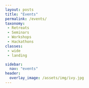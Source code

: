```yaml
---
layout: posts
title: "Events"
permalink: /events/
taxonomy: 
 - Retreats
 - Seminars
 - Workshops
 - Hackathons
classes:
 - wide
 - landing

sidebar:
  nav: "events"
header:
  overlay_image: /assets/img/ivy.jpg
---
```




